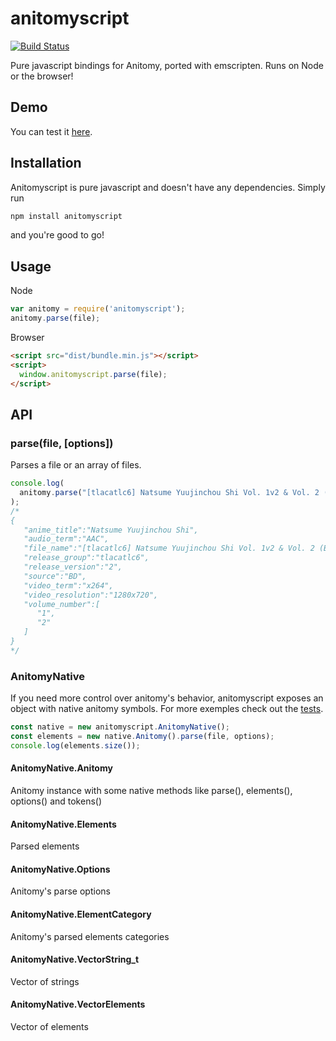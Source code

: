 # anitomyscript
[![Build Status](https://travis-ci.org/skiptirengu/anitomyscript.svg?branch=master)](https://travis-ci.org/skiptirengu/anitomyscript)

Pure javascript bindings for Anitomy, ported with emscripten. Runs on Node or the browser!

## Demo
You can test it [here](https://skiptirengu.github.io/anitomyscript/).

## Installation
Anitomyscript is pure javascript and doesn't have any dependencies. Simply run
```bash
npm install anitomyscript
```
and you're good to go!

## Usage
Node
```js
var anitomy = require('anitomyscript');
anitomy.parse(file);
```

Browser
```html
<script src="dist/bundle.min.js"></script>
<script>
  window.anitomyscript.parse(file);
</script>
```

## API

### parse(file, [options])
Parses a file or an array of files.

```js
console.log(
  anitomy.parse("[tlacatlc6] Natsume Yuujinchou Shi Vol. 1v2 & Vol. 2 (BD 1280x720 x264 AAC)")
);
/*
{
   "anime_title":"Natsume Yuujinchou Shi",
   "audio_term":"AAC",
   "file_name":"[tlacatlc6] Natsume Yuujinchou Shi Vol. 1v2 & Vol. 2 (BD 1280x720 x264 AAC)",
   "release_group":"tlacatlc6",
   "release_version":"2",
   "source":"BD",
   "video_term":"x264",
   "video_resolution":"1280x720",
   "volume_number":[
      "1",
      "2"
   ]
}
*/
```

### AnitomyNative
If you need more control over anitomy's behavior, anitomyscript exposes an
object with native anitomy symbols. For more exemples check out the [tests](https://github.com/skiptirengu/anitomyscript/blob/master/test/anitomyscript.spec.js).

```js
const native = new anitomyscript.AnitomyNative();
const elements = new native.Anitomy().parse(file, options);
console.log(elements.size());
```

#### AnitomyNative.Anitomy
Anitomy instance with some native methods like parse(), elements(), options() and tokens()

#### AnitomyNative.Elements
Parsed elements

#### AnitomyNative.Options
Anitomy's parse options

#### AnitomyNative.ElementCategory
Anitomy's parsed elements categories

#### AnitomyNative.VectorString_t
Vector of strings

#### AnitomyNative.VectorElements
Vector of elements
